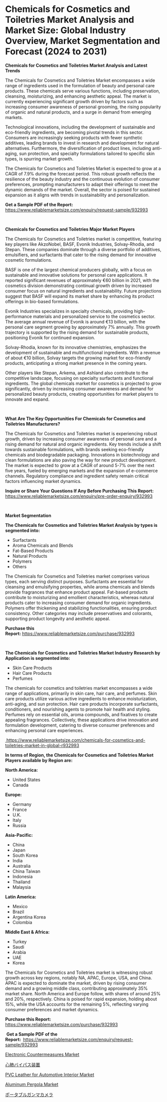<p><h1>Chemicals for Cosmetics and Toiletries Market Analysis and Market Size: Global Industry Overview, Market Segmentation and Forecast (2024 to 2031)</h1></p><p><strong>Chemicals for Cosmetics and Toiletries Market Analysis and Latest Trends</strong></p>
<p><p>The Chemicals for Cosmetics and Toiletries Market encompasses a wide range of ingredients used in the formulation of beauty and personal care products. These chemicals serve various functions, including preservation, cleansing, moisturizing, and enhancing aesthetic appeal. The market is currently experiencing significant growth driven by factors such as increasing consumer awareness of personal grooming, the rising popularity of organic and natural products, and a surge in demand from emerging markets.</p><p>Technological innovations, including the development of sustainable and eco-friendly ingredients, are becoming pivotal trends in this sector. Consumers are increasingly seeking products with fewer synthetic additives, leading brands to invest in research and development for natural alternatives. Furthermore, the diversification of product lines, including anti-aging, sun protection, and specialty formulations tailored to specific skin types, is spurring market growth.</p><p>The Chemicals for Cosmetics and Toiletries Market is expected to grow at a CAGR of 7.9% during the forecast period. This robust growth reflects the resilience of the beauty industry and the continuous evolution of consumer preferences, prompting manufacturers to adapt their offerings to meet the dynamic demands of the market. Overall, the sector is poised for sustained expansion as it aligns with trends in sustainability and personalization.</p></p>
<p><strong>Get a Sample PDF of the Report:&nbsp;</strong> <a href="https://www.reliablemarketsize.com/enquiry/request-sample/932993">https://www.reliablemarketsize.com/enquiry/request-sample/932993</a></p>
<p>&nbsp;</p>
<p><strong>Chemicals for Cosmetics and Toiletries Major Market Players</strong></p>
<p><p>The Chemicals for Cosmetics and Toiletries market is competitive, featuring key players like AkzoNobel, BASF, Evonik Industries, Solvay-Rhodia, and Stepan. These companies dominate through a diverse portfolio of additives, emulsifiers, and surfactants that cater to the rising demand for innovative cosmetic formulations.</p><p>BASF is one of the largest chemical producers globally, with a focus on sustainable and innovative solutions for personal care applications. It reported significant revenues of approximately €60 billion in 2021, with the cosmetics division demonstrating continual growth driven by increased consumer focus on natural ingredients and sustainability. Future projections suggest that BASF will expand its market share by enhancing its product offerings in bio-based formulations.</p><p>Evonik Industries specializes in specialty chemicals, providing high-performance materials and personalized service to the cosmetics sector. The average annual revenue of Evonik is around €13 billion, with the personal care segment growing by approximately 7% annually. This growth trajectory is supported by the rising demand for sustainable products, positioning Evonik for continued expansion.</p><p>Solvay-Rhodia, known for its innovative chemistries, emphasizes the development of sustainable and multifunctional ingredients. With a revenue of about €10 billion, Solvay targets the growing market for eco-friendly products, anticipating a strong market presence in the coming years.</p><p>Other players like Stepan, Arkema, and Ashland also contribute to the competitive landscape, focusing on specialty surfactants and functional ingredients. The global chemicals market for cosmetics is projected to grow significantly, driven by increasing consumer awareness and demand for personalized beauty products, creating opportunities for market players to innovate and expand.</p></p>
<p>&nbsp;</p>
<p><strong>What Are The Key Opportunities For Chemicals for Cosmetics and Toiletries Manufacturers?</strong></p>
<p><p>The Chemicals for Cosmetics and Toiletries market is experiencing robust growth, driven by increasing consumer awareness of personal care and a rising demand for natural and organic ingredients. Key trends include a shift towards sustainable formulations, with brands seeking eco-friendly chemicals and biodegradable packaging. Innovations in biotechnology and clean formulations are also paving the way for new product development. The market is expected to grow at a CAGR of around 5-7% over the next five years, fueled by emerging markets and the expansion of e-commerce channels. Regulatory compliance and ingredient safety remain critical factors influencing market dynamics.</p></p>
<p><strong>Inquire or Share Your Questions If Any Before Purchasing This Report:</strong> <a href="https://www.reliablemarketsize.com/enquiry/pre-order-enquiry/932993">https://www.reliablemarketsize.com/enquiry/pre-order-enquiry/932993</a></p>
<p>&nbsp;</p>
<p><strong>Market Segmentation</strong></p>
<p><strong>The Chemicals for Cosmetics and Toiletries Market Analysis by types is segmented into:</strong></p>
<p><ul><li>Surfactants</li><li>Aroma Chemicals and Blends</li><li>Fat-Based Products</li><li>Natural Products</li><li>Polymers</li><li>Others</li></ul></p>
<p><p>The Chemicals for Cosmetics and Toiletries market comprises various types, each serving distinct purposes. Surfactants are essential for cleansing and emulsifying properties, while aroma chemicals and blends provide fragrances that enhance product appeal. Fat-based products contribute to moisturizing and emollient characteristics, whereas natural products cater to increasing consumer demand for organic ingredients. Polymers offer thickening and stabilizing functionalities, ensuring product consistency. Other categories may include preservatives and colorants, supporting product longevity and aesthetic appeal.</p></p>
<p><strong>Purchase this Report:&nbsp;</strong><a href="https://www.reliablemarketsize.com/purchase/932993">https://www.reliablemarketsize.com/purchase/932993</a></p>
<p>&nbsp;</p>
<p><strong>The Chemicals for Cosmetics and Toiletries Market Industry Research by Application is segmented into:</strong></p>
<p><ul><li>Skin Care Products</li><li>Hair Care Products</li><li>Perfumes</li></ul></p>
<p><p>The chemicals for cosmetics and toiletries market encompasses a wide range of applications, primarily in skin care, hair care, and perfumes. Skin care products utilize various active ingredients to enhance moisturization, anti-aging, and sun protection. Hair care products incorporate surfactants, conditioners, and nourishing agents to promote hair health and styling. Perfumes rely on essential oils, aroma compounds, and fixatives to create appealing fragrances. Collectively, these applications drive innovation and formulation development, catering to diverse consumer preferences and enhancing personal care experiences.</p></p>
<p><a href="https://www.reliablemarketsize.com/chemicals-for-cosmetics-and-toiletries-market-in-global-r932993">&nbsp;https://www.reliablemarketsize.com/chemicals-for-cosmetics-and-toiletries-market-in-global-r932993</a></p>
<p><strong>In terms of Region, the Chemicals for Cosmetics and Toiletries Market Players available by Region are:</strong></p>
<p>
    <p> <strong> North America: </strong>
        <ul>
            <li>United States</li>
            <li>Canada</li>
        </ul>
        </p> 
    <p> <strong> Europe: </strong>
        <ul>
            <li>Germany</li>
            <li>France</li>
            <li>U.K.</li>
            <li>Italy</li>
            <li>Russia</li>
        </ul>
        </p> 
    <p> <strong> Asia-Pacific: </strong>
        <ul>
            <li>China</li>
            <li>Japan</li>
            <li>South Korea</li>
            <li>India</li>
            <li>Australia</li>
            <li>China Taiwan</li>
            <li>Indonesia</li>
            <li>Thailand</li>
            <li>Malaysia</li>
        </ul>
        </p> 
    <p> <strong> Latin America: </strong>
        <ul>
            <li>Mexico</li>
            <li>Brazil</li>
            <li>Argentina Korea</li>
            <li>Colombia</li>
        </ul>
        </p> 
    <p> <strong> Middle East & Africa: </strong>
        <ul>
            <li>Turkey</li>
            <li>Saudi</li>
            <li>Arabia</li>
            <li>UAE</li>
            <li>Korea</li>
        </ul>
    </p>
    </p>
<p><p>The Chemicals for Cosmetics and Toiletries market is witnessing robust growth across key regions, notably NA, APAC, Europe, USA, and China. APAC is expected to dominate the market, driven by rising consumer demand and a growing middle class, contributing approximately 35% market share. North America and Europe follow, with shares of around 25% and 20%, respectively. China is poised for rapid expansion, holding about 15%, while the USA accounts for the remaining 5%, reflecting varying consumer preferences and market dynamics.</p></p>
<p><strong>Purchase this Report: </strong><a href="https://www.reliablemarketsize.com/purchase/932993">https://www.reliablemarketsize.com/purchase/932993</a></p>
<p>&nbsp;<strong>Get a Sample PDF of the Report:&nbsp;&nbsp;</strong><a href="https://www.reliablemarketsize.com/enquiry/request-sample/932993">https://www.reliablemarketsize.com/enquiry/request-sample/932993</a></p>
<p><strong></strong></p>
<p><p><a href="https://medium.com/@arteevalith3/the-electronic-countermeasures-market-prioritizes-cost-control-and-efficiency-enhancement-c7c03fe9ccae">Electronic Countermeasures Market</a></p><p><a href="https://medium.com/@ursulastark1948/heart-lung-bypass-equipment-market-%E3%81%AE%E3%82%B0%E3%83%AD%E3%83%BC%E3%83%90%E3%83%AB%E5%B8%82%E5%A0%B4%E6%A6%82%E8%A6%81%E3%81%AF-%E4%B8%96%E7%95%8C%E3%81%8A%E3%82%88%E3%81%B3%E4%B8%BB%E8%A6%81%E5%B8%82%E5%A0%B4%E3%81%AB%E3%81%8A%E3%81%91%E3%82%8B%E6%A5%AD%E7%95%8C%E3%81%AB%E5%BD%B1%E9%9F%BF%E3%82%92%E4%B8%8E%E3%81%88%E3%82%8B%E4%B8%BB%E8%A6%81%E3%81%AA%E3%83%88%E3%83%AC%E3%83%B3%E3%83%89%E3%81%AB%E3%81%A4%E3%81%84%E3%81%A6-%E7%8B%AC%E8%87%AA%E3%81%AE%E8%A6%96%E7%82%B9%E3%82%92%E6%8F%90%E4%BE%9B%E3%81%97%E3%81%BE%E3%81%99-2e40cc3f84f8?postPublishedType=initial">心肺バイパス装置</a></p><p><a href="https://issuu.com/reportprime-2/docs/pvc-leather-for-automotive-interior_f2c52ce64c6112">PVC Leather for Automotive Interior Market</a></p><p><a href="https://medium.com/@arteevalith3/the-global-aluminum-pergola-market-is-expected-to-witness-a-compound-annual-growth-rate-cagr-of-09c483ccd039">Aluminum Pergola Market</a></p><p><a href="https://medium.com/@ursulastark1948/portable-gamma-cameras-market-%E3%81%AF-%E3%82%B3%E3%82%B9%E3%83%88%E7%AE%A1%E7%90%86%E3%81%A8%E5%8A%B9%E7%8E%87%E5%90%91%E4%B8%8A%E3%82%92%E5%84%AA%E5%85%88%E3%81%97%E3%81%BE%E3%81%99-%E3%81%95%E3%82%89%E3%81%AB-%E5%A0%B1%E5%91%8A%E6%9B%B8%E3%81%AF%E5%B8%82%E5%A0%B4%E3%81%AE%E9%9C%80%E8%A6%81%E9%9D%A2%E3%81%A8%E4%BE%9B%E7%B5%A6%E9%9D%A2%E3%81%AE%E4%B8%A1%E6%96%B9%E3%82%92%E3%82%AB%E3%83%90%E3%83%BC%E3%81%97%E3%81%A6%E3%81%84%E3%81%BE%E3%81%99-portable-gamma-99fb7eda4c97">ポータブルガンマカメラ</a></p></p>